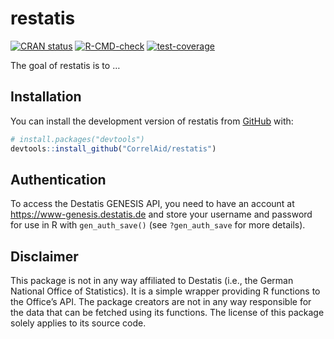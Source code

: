 
<!-- README.md is generated from README.Rmd. Please edit that file -->

# restatis

<!-- badges: start -->

[![CRAN
status](https://www.r-pkg.org/badges/version/restatis)](https://CRAN.R-project.org/package=restatis)
[![R-CMD-check](https://github.com/CorrelAid/restatis/actions/workflows/R-CMD-check.yaml/badge.svg)](https://github.com/CorrelAid/restatis/actions/workflows/R-CMD-check.yaml)
[![test-coverage](https://github.com/CorrelAid/restatis/actions/workflows/test-coverage.yaml/badge.svg)](https://github.com/CorrelAid/restatis/actions/workflows/test-coverage.yaml)
<!-- badges: end -->

The goal of restatis is to …

## Installation

You can install the development version of restatis from
[GitHub](https://github.com/) with:

``` r
# install.packages("devtools")
devtools::install_github("CorrelAid/restatis")
```

## Authentication

To access the Destatis GENESIS API, you need to have an account at
<https://www-genesis.destatis.de> and store your username and password
for use in R with `gen_auth_save()` (see `?gen_auth_save` for more
details).

## Disclaimer

This package is not in any way affiliated to Destatis (i.e., the German
National Office of Statistics). It is a simple wrapper providing R
functions to the Office’s API. The package creators are not in any way
responsible for the data that can be fetched using its functions. The
license of this package solely applies to its source code.
